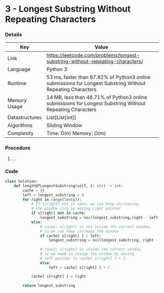 # 3 - Longest Substring Without Repeating Characters

### Details

| Key | Value |
| --- | ----- |
| Link | https://leetcode.com/problems/longest-substring-without-repeating-characters/
| Language | Python 3
| Runtime | 53 ms, faster than 97.82% of Python3 online submissions for Longest Substring Without Repeating Characters
| Memory Usage | 14 MB, less than 48.71% of Python3 online submissions for Longest Substring Without Repeating Characters
| Datastructures | List[List[int]]
| Algorithms | Sliding Window
| Complexity | Time: O(n) Memory: O(m)

### Procedure

1. ...

### Code

```python
class Solution:
    def lengthOfLongestSubstring(self, s: str) -> int:
        cache = {}
        left = longest_substring = 0
        for right in range(len(s)):
            # If s[right] not in seen, we can keep increasing
            # the window size by moving right pointer
            if s[right] not in cache:
                longest_substring = max(longest_substring,right - left +1)
            else:
                # case2: s[right] is not inside the current window,
                # so we can keep increase the window
                if cache[ s[right] ] < left:
                    longest_substring = max(longest_substring, right - left + 1)
                
                # case2: s[right] is inside the current window,
                # so we need to change the window by moving
                # left pointer to cache[ s[right] ] + 1.
                else:
                    left = cache[ s[right] ] + 1
            
            cache[ s[right] ] = right
        
        return longest_substring
```
